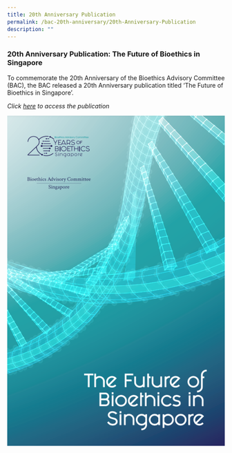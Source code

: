 ```yaml
---
title: 20th Anniversary Publication
permalink: /bac-20th-anniversary/20th-Anniversary-Publication
description: ""
---
```

### **20th Anniversary Publication: The Future of Bioethics in Singapore**

To commemorate the 20th Anniversary of the Bioethics Advisory Committee (BAC), the BAC released a 20th Anniversary publication titled ‘The Future of Bioethics in Singapore’.

*Click [here](https://www.bioethics-singapore.gov.sg/publications/bac20thanniversarypublication) to access the publication*

![](/images/20th%20Anniversary%20Images/Book%20Cover%20-%20The%20Future%20of%20Bioethics%20in%20Singapore.png)
